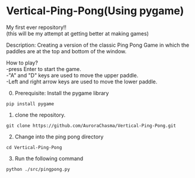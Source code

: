 # Vertical-Ping-Pong(Using pygame)
My first ever repository!!  
(this will be my attempt at getting better at making games)

Description: Creating a version of the classic Ping Pong Game in which the paddles are at the top and bottom of the window.

How to play?  
-press Enter to start the game.  
-"A" and "D" keys are used to move the upper paddle.  
-Left and right arrow keys are used to move the lower paddle.  



0. Prerequisite: Install the pygame library
```
pip install pygame
```
1. clone the repository.
```
git clone https://github.com/AuroraChasma/Vertical-Ping-Pong.git
```
2. Change into the ping pong directory
```
cd Vertical-Ping-Pong
```
3. Run the following command
```
python ./src/pingpong.py
```


